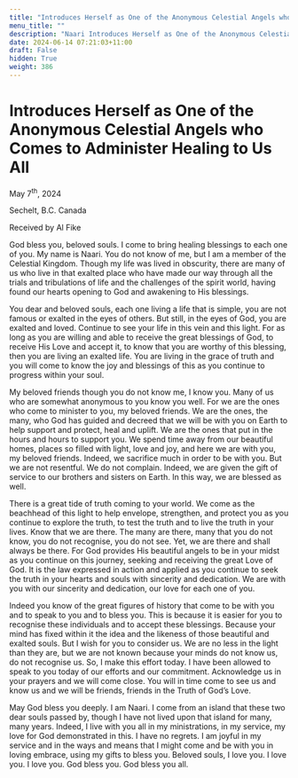 ```yaml
---
title: "Introduces Herself as One of the Anonymous Celestial Angels who Comes to Administer Healing to Us All"
menu_title: ""
description: "Naari Introduces Herself as One of the Anonymous Celestial Angels who Comes to Administer Healing to Us All"
date: 2024-06-14 07:21:03+11:00
draft: False
hidden: True
weight: 386
---
```

# Introduces Herself as One of the Anonymous Celestial Angels who Comes to Administer Healing to Us All

May 7<sup>th</sup>, 2024

Sechelt, B.C. Canada

Received by Al Fike 


God bless you, beloved souls. I come to bring healing blessings to each one of you. My name is Naari. You do not know of me, but I am a member of the Celestial Kingdom. Though my life was lived in obscurity, there are many of us who live in that exalted place who have made our way through all the trials and tribulations of life and the challenges of the spirit world, having found our hearts opening to God and awakening to His blessings. 

You dear and beloved souls, each one living a life that is simple, you are not famous or exalted in the eyes of others. But still, in the eyes of God, you are exalted and loved. Continue to see your life in this vein and this light. For as long as you are willing and able to receive the great blessings of God, to receive His Love and accept it, to know that you are worthy of this blessing, then you are living an exalted life. You are living in the grace of truth and you will come to know the joy and blessings of this as you continue to progress within your soul. 

My beloved friends though you do not know me, I know you. Many of us who are somewhat anonymous to you know you well. For we are the ones who come to minister to you, my beloved friends. We are the ones, the many, who God has guided and decreed that we will be with you on Earth to help support and protect, heal and uplift. We are the ones that put in the hours and hours to support you. We spend time away from our beautiful homes, places so filled with light, love and joy, and here we are with you, my beloved friends. Indeed, we sacrifice much in order to be with you. But we are not resentful. We do not complain. Indeed, we are given the gift of service to our brothers and sisters on Earth. In this way, we are blessed as well. 

There is a great tide of truth coming to your world. We come as the beachhead of this light to help envelope, strengthen, and protect you as you continue to explore the truth, to test the truth and to live the truth in your lives. Know that we are there. The many are there, many that you do not know, you do not recognise, you do not see. Yet, we are there and shall always be there. For God provides His beautiful angels to be in your midst as you continue on this journey, seeking and receiving the great Love of God. It is the law expressed in action and applied as you continue to seek the truth in your hearts and souls with sincerity and dedication. We are with you with our sincerity and dedication, our love for each one of you.

Indeed you know of the great figures of history that come to be with you and to speak to you and to bless you. This is because it is easier for you to recognise these individuals and to accept these blessings. Because your mind has fixed within it the idea and the likeness of those beautiful and exalted souls. But I wish for you to consider us. We are no less in the light than they are, but we are not known because your minds do not know us, do not recognise us. So, I make this effort today. I have been allowed to speak to you today of our efforts and our commitment. Acknowledge us in your prayers and we will come close. You will in time come to see us and know us and we will be friends, friends in the Truth of God’s Love. 

May God bless you deeply. I am Naari. I come from an island that these two dear souls passed by, though I have not lived upon that island for many, many years. Indeed, I live with you all in my ministrations, in my service, my love for God demonstrated in this. I have no regrets. I am joyful in my service and in the ways and means that I might come and be with you in loving embrace, using my gifts to bless you. Beloved souls, I love you. I love you. I love you. God bless you. God bless you all.